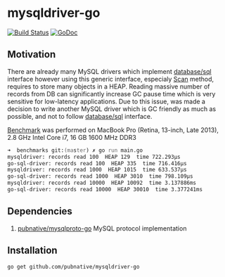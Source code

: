# mysqldriver-go
[![Build Status](https://travis-ci.org/pubnative/mysqldriver-go.svg?branch=master)](https://travis-ci.org/pubnative/mysqldriver-go)
[![GoDoc](https://godoc.org/github.com/pubnative/mysqldriver-go?status.svg)](https://godoc.org/github.com/pubnative/mysqldriver-go)

## Motivation
There are already many MySQL drivers which implement [database/sql](https://golang.org/pkg/database/sql/) interface however using this generic interface, especialy [Scan](https://golang.org/pkg/database/sql/#Row.Scan) method, requires to store many objects in a HEAP. Reading massive number of records from DB can significantly increase GC pause time which is very sensitive for low-latency applications. Due to this issue, was made a decision to write another MySQL driver which is GC friendly as much as possible, and not to follow [database/sql](https://golang.org/pkg/database/sql/) interface.

[Benchmark](https://github.com/pubnative/mysqldriver-go/blob/master/benchmarks/main.go) was performed on MacBook Pro (Retina, 13-inch, Late 2013), 2.8 GHz Intel Core i7, 16 GB 1600 MHz DDR3
```zsh
➜  benchmarks git:(master) ✗ go run main.go 
mysqldriver: records read 100  HEAP 129  time 722.293µs
go-sql-driver: records read 100  HEAP 335  time 716.416µs
mysqldriver: records read 1000  HEAP 1015  time 633.537µs
go-sql-driver: records read 1000  HEAP 3010  time 798.109µs
mysqldriver: records read 10000  HEAP 10092  time 3.137886ms
go-sql-driver: records read 10000  HEAP 30010  time 3.377241ms
```

## Dependencies
1. [pubnative/mysqlproto-go](https://github.com/pubnative/mysqlproto-go) MySQL protocol implementation

## Installation
`go get github.com/pubnative/mysqldriver-go`
